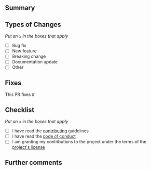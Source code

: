 ## Summary

## Types of Changes

*Put an `x` in the boxes that apply*

- [ ] Bug fix
- [ ] New feature
- [ ] Breaking change
- [ ] Documentation update
- [ ] Other

## Fixes

This PR fixes #

## Checklist

*Put an `x` in the boxes that apply*

- [ ] I have read the [contributing](../CONTRIBUTING.md) guidelines
- [ ] I have read the [code of conduct](../CODE_OF_CONDUCT.md)
- [ ] I am granting my contributions to the project under the terms of the [project's license](../LICENSE)

## Further comments
